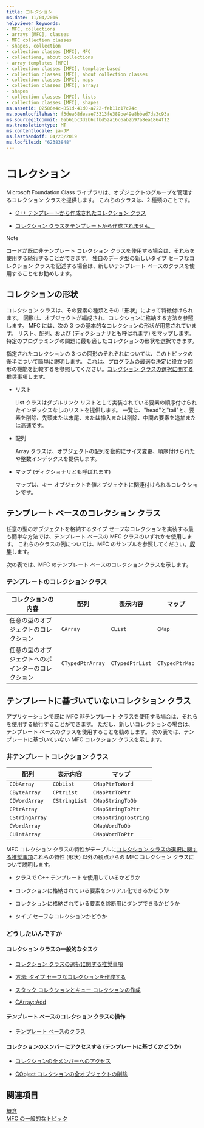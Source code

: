 ```yaml
---
title: コレクション
ms.date: 11/04/2016
helpviewer_keywords:
- MFC, collections
- arrays [MFC], classes
- MFC collection classes
- shapes, collection
- collection classes [MFC], MFC
- collections, about collections
- array templates [MFC]
- collection classes [MFC], template-based
- collection classes [MFC], about collection classes
- collection classes [MFC], maps
- collection classes [MFC], arrays
- shapes
- collection classes [MFC], lists
- collection classes [MFC], shapes
ms.assetid: 02586e4c-851d-41d0-a722-feb11c17c74c
ms.openlocfilehash: f3dea68deaae73313fe389be49e8bbed7da3c93a
ms.sourcegitcommit: 0ab61bc3d2b6cfbd52a16c6ab2b97a8ea1864f12
ms.translationtype: MT
ms.contentlocale: ja-JP
ms.lasthandoff: 04/23/2019
ms.locfileid: "62383848"
---
```

# <a name="collections"></a>コレクション

Microsoft Foundation Class ライブラリは、オブジェクトのグループを管理するコレクション クラスを提供します。 これらのクラスは、2 種類のことです。

- [C++ テンプレートから作成されたコレクション クラス](#_core_the_template_based_collection_classes)

- [コレクション クラスをテンプレートから作成されません。](#_core_the_collection_classes_not_based_on_templates)

> [!NOTE]
>  コードが既に非テンプレート コレクション クラスを使用する場合は、それらを使用する続行することができます。 独自のデータ型の新しいタイプ セーフなコレクション クラスを記述する場合は、新しいテンプレート ベースのクラスを使用することをお勧めします。

##  <a name="_core_collection_shapes"></a> コレクションの形状

コレクション クラスは、その要素の種類とその「形状」によって特徴付けられます。 図形は、オブジェクトが編成され、コレクションに格納する方法を参照します。 MFC には、次の 3 つの基本的なコレクションの形状が用意されています。 リスト、配列、および (ディクショナリとも呼ばれます) をマップします。 特定のプログラミングの問題に最も適したコレクションの形状を選択できます。

指定されたコレクションの 3 つの図形のそれぞれについては、このトピックの後半について簡単に説明します。 これは、プログラムの最適な決定に役立つ図形の機能を比較するを参照してください。[コレクション クラスの選択に関する推奨事項](../mfc/recommendations-for-choosing-a-collection-class.md)します。

- リスト

   List クラスはダブルリンク リストとして実装されている要素の順序付けられたインデックスなしのリストを提供します。 一覧は、"head"と"tail"と、要素を削除、先頭または末尾、または挿入または削除、中間の要素を追加または高速です。

- 配列

   Array クラスは、オブジェクトの配列を動的にサイズ変更、順序付けられたや整数インデックスを提供します。

- マップ (ディクショナリとも呼ばれます)

   マップは、キー オブジェクトを値オブジェクトに関連付けられるコレクションです。

##  <a name="_core_the_template_based_collection_classes"></a> テンプレート ベースのコレクション クラス

任意の型のオブジェクトを格納するタイプ セーフなコレクションを実装する最も簡単な方法では、テンプレート ベースの MFC クラスのいずれかを使用します。 これらのクラスの例については、MFC のサンプルを参照してください。[収集](../overview/visual-cpp-samples.md)します。

次の表では、MFC のテンプレート ベースのコレクション クラスを示します。

### <a name="collection-template-classes"></a>テンプレートのコレクション クラス

|コレクションの内容|配列|表示内容|マップ|
|-------------------------|------------|-----------|----------|
|任意の型のオブジェクトのコレクション|`CArray`|`CList`|`CMap`|
|任意の型のオブジェクトへのポインターのコレクション|`CTypedPtrArray`|`CTypedPtrList`|`CTypedPtrMap`|

##  <a name="_core_the_collection_classes_not_based_on_templates"></a> テンプレートに基づいていないコレクション クラス

アプリケーションで既に MFC 非テンプレート クラスを使用する場合は、それらを使用する続行することができます。 ただし、新しいコレクションの場合は、テンプレート ベースのクラスを使用することを勧めします。 次の表では、テンプレートに基づいていない MFC コレクション クラスを示します。

### <a name="nontemplate-collection-classes"></a>非テンプレート コレクション クラス

|配列|表示内容|マップ|
|------------|-----------|----------|
|`CObArray`|`CObList`|`CMapPtrToWord`|
|`CByteArray`|`CPtrList`|`CMapPtrToPtr`|
|`CDWordArray`|`CStringList`|`CMapStringToOb`|
|`CPtrArray`||`CMapStringToPtr`|
|`CStringArray`||`CMapStringToString`|
|`CWordArray`||`CMapWordToOb`|
|`CUIntArray`||`CMapWordToPtr`|

MFC コレクション クラスの特性がテーブルに[コレクション クラスの選択に関する推奨事項](../mfc/recommendations-for-choosing-a-collection-class.md)これらの特性 (形状) 以外の観点からの MFC コレクション クラスについて説明します。

- クラスで C++ テンプレートを使用しているかどうか

- コレクションに格納されている要素をシリアル化できるかどうか

- コレクションに格納されている要素を診断用にダンプできるかどうか

- タイプ セーフなコレクションかどうか

### <a name="what-do-you-want-to-do"></a>どうしたいんですか

#### <a name="general-collection-class-tasks"></a>コレクション クラスの一般的なタスク

- [コレクション クラスの選択に関する推奨事項](../mfc/recommendations-for-choosing-a-collection-class.md)

- [方法: タイプ セーフなコレクションを作成する](../mfc/how-to-make-a-type-safe-collection.md)

- [スタック コレクションとキュー コレクションの作成](../mfc/creating-stack-and-queue-collections.md)

- [CArray::Add](../mfc/reference/carray-class.md#add)

#### <a name="template-based-collection-class-tasks"></a>テンプレート ベースのコレクション クラスの操作

- [テンプレート ベースのクラス](../mfc/template-based-classes.md)

#### <a name="accessing-the-members-of-a-collection-template-based-or-not"></a>コレクションのメンバーにアクセスする (テンプレートに基づくかどうか)

- [コレクションの全メンバーへのアクセス](../mfc/accessing-all-members-of-a-collection.md)

- [CObject コレクションの全オブジェクトの削除](../mfc/deleting-all-objects-in-a-cobject-collection.md)

## <a name="see-also"></a>関連項目

[概念](../mfc/mfc-concepts.md)<br/>
[MFC の一般的なトピック](../mfc/general-mfc-topics.md)
